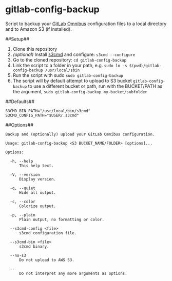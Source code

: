 gitlab-config-backup
====================

Script to backup your [GitLab](https://about.gitlab.com/) [Omnibus](https://about.gitlab.com/downloads/) configuration files to a local directory and to Amazon S3 (if installed).

##Setup##
1. Clone this repository
2. *(optional)* Install [s3cmd](https://github.com/s3tools/s3cmd/blob/master/INSTALL) and configure: ```s3cmd --configure```
3. Go to the cloned repository: ```cd gitlab-config-backup```
4. Link the script to a folder in your path, e.g. ```sudo ln -s $(pwd)/gitlab-config-backup /usr/local/sbin```
3. Run the script with sudo ```sudo gitlab-config-backup```
3. The script will by default attempt to upload to S3 bucket ```gitlab-config-backup``` to use a different bucket or path, run with the BUCKET/PATH as the argument, ```sudo gitlab-config-backup my-bucket/subfolder``` 

##Defaults##

```
S3CMD_BIN_PATH="/usr/local/bin/s3cmd"
S3CMD_CONFIG_PATH="$USER/.s3cmd"
```


##Options##

```
Backup and (optionally) upload your GitLab Omnibus configuration.

Usage: gitlab-config-backup <S3 BUCKET_NAME/FOLDER> [options]...

Options:

  -h, --help
      This help text.

  -V, --version
      Display version.

  -q, --quiet
      Hide all output.

  -c, --color
      Colorize output.

  -p, --plain
      Plain output, no formatting or color.

  --s3cmd-config <file>
      s3cmd configuration file.

  --s3cmd-bin <file>
      s3cmd binary.

  --no-s3
      Do not upload to AWS S3.

  --
      Do not interpret any more arguments as options.
```